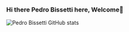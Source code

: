 ### Hi there **Pedro Bissetti** here, Welcome👋

<!-- - 🔭 I’m currently working on ...
- 🌱 I’m currently learning ...
- 👯 I’m looking to collaborate on ...
- 🤔 I’m looking for help with ...
- 💬 Ask me about ...
- 📫 How to reach me: ...
- 😄 Pronouns: ...
- ⚡ Fun fact: ...
-->

![Pedro Bissetti GitHub stats](https://github-readme-stats.vercel.app/api?username=pedrobissetti&show_icons=true&theme=radical)

